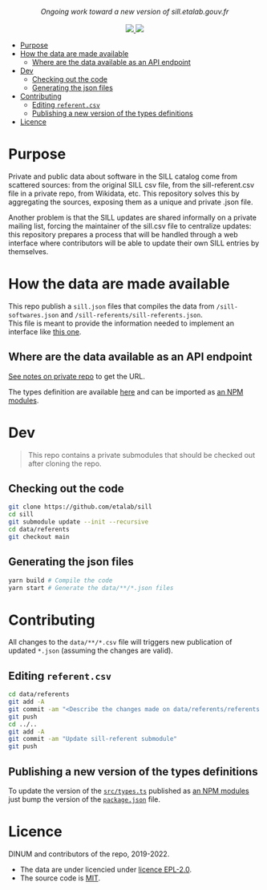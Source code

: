 <p align="center">
    <i>Ongoing work toward a new version of sill.etalab.gouv.fr</i>
    <br>
    <br>
    <a href="https://github.com/etalab/sill/actions">
      <img src="https://github.com/etalab/sill/workflows/ci/badge.svg?branch=main">
    </a>
    <a href="https://github.com/etalab/sill#licence">
      <img src="https://img.shields.io/npm/l/sillfr">
    </a>
</p>

-   [Purpose](#purpose)
-   [How the data are made available](#how-the-data-are-made-available)
    -   [Where are the data available as an API endpoint](#where-are-the-data-available-as-an-api-endpoint)
-   [Dev](#dev)
    -   [Checking out the code](#checking-out-the-code)
    -   [Generating the json files](#generating-the-json-files)
-   [Contributing](#contributing)
    -   [Editing `referent.csv`](#editing-referentcsv)
    -   [Publishing a new version of the types definitions](#publishing-a-new-version-of-the-types-definitions)
-   [Licence](#licence)

# Purpose

Private and public data about software in the SILL catalog come from scattered sources: from the original SILL csv file, from the sill-referent.csv file in a private repo, from Wikidata, etc. This repository solves this by aggregating the sources, exposing them as a unique and private .json file.

Another problem is that the SILL updates are shared informally on a private mailing list, forcing the maintainer of the sill.csv file to centralize updates: this repository prepares a process that will be handled through a web interface where contributors will be able to update their own SILL entries by themselves.

# How the data are made available

This repo publish a `sill.json` files that compiles the data from
`/sill-softwares.json` and `/sill-referents/sill-referents.json`.  
This file is meant to provide the information needed to implement
an interface like [this one](https://sill.etalab.gouv.fr).

## Where are the data available as an API endpoint

[See notes on private repo](https://github.com/etalab/sill-referents/blob/main/private_notes.md) to get the URL.

The types definition are available [here](https://github.com/etalab/sill/blob/4b926f7819bd78c3a21f135f85208dc662bf30fa/src/types.ts#L45-L69)
and can be imported as [an NPM modules](https://www.npmjs.com/package/sillfr).

# Dev

> This repo contains a private submodules that should be
> checked out after cloning the repo.

## Checking out the code

```bash
git clone https://github.com/etalab/sill
cd sill
git submodule update --init --recursive
cd data/referents
git checkout main
```

## Generating the json files

```bash
yarn build # Compile the code
yarn start # Generate the data/**/*.json files
```

# Contributing

All changes to the `data/**/*.csv` file will triggers
new publication of updated `*.json` (assuming the changes are valid).

## Editing `referent.csv`

```bash
cd data/referents
git add -A
git commit -am "<Describe the changes made on data/referents/referents.csv>"
git push
cd ../..
git add -A
git commit -am "Update sill-referent submodule"
git push
```

## Publishing a new version of the types definitions

To update the version of the [`src/types.ts`](/src/types.ts) published
as [an NPM modules](https://www.npmjs.com/package/sillfr) just bump the version
of the [`package.json`](/package.json) file.

# Licence

DINUM and contributors of the repo, 2019-2022.

-   The data are under licencied under [licence EPL-2.0](LICENSES/LICENSE.EPL-2.0.txt).
-   The source code is [MIT](LICENSES/LICENSE.MIT.md).
